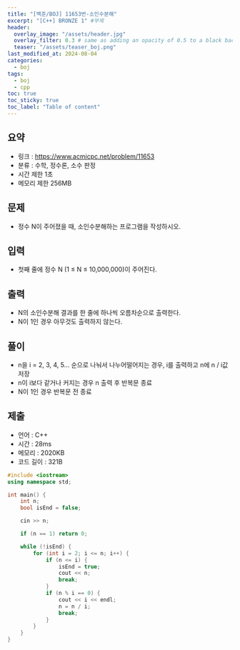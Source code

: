 ```yaml
---
title: "[백준/BOJ] 11653번-소인수분해"
excerpt: "[C++] BRONZE 1" #부제
header:
  overlay_image: "/assets/header.jpg"
  overlay_filter: 0.3 # same as adding an opacity of 0.5 to a black background
  teaser: "/assets/teaser_boj.png"
last_modified_at: 2024-08-04
categories:
  - boj
tags:
  - boj
  - cpp
toc: true
toc_sticky: true
toc_label: "Table of content"
---
```

## 요약
* 링크 : <https://www.acmicpc.net/problem/11653>
* 분류 : 수학, 정수론, 소수 판정
* 시간 제한 1초
* 메모리 제한 256MB

## 문제
* 정수 N이 주어졌을 때, 소인수분해하는 프로그램을 작성하시오.

## 입력
* 첫째 줄에 정수 N (1 ≤ N ≤ 10,000,000)이 주어진다.

## 출력
* N의 소인수분해 결과를 한 줄에 하나씩 오름차순으로 출력한다.
* N이 1인 경우 아무것도 출력하지 않는다.

## 풀이
* n을 i = 2, 3, 4, 5... 순으로 나눠서 나누어떨어지는 경우, i를 출력하고 n에 n / i값 저장
* n이 i보다 같거나 커지는 경우 n 출력 후 반복문 종료
* N이 1인 경우 반복문 전 종료

## 제출
* 언어 : C++
* 시간 : 28ms
* 메모리 : 2020KB
* 코드 길이 : 321B

```cpp
#include <iostream>
using namespace std;

int main() {
	int n;
	bool isEnd = false;

	cin >> n;

	if (n == 1) return 0;

	while (!isEnd) {
		for (int i = 2; i <= n; i++) {
			if (n <= i) {
				isEnd = true;
				cout << n;
				break;
			}
			if (n % i == 0) {
				cout << i << endl;
				n = n / i;
				break;
			}
		}
	}
}
```

<!--
왼쪽 정렬 (Default).
{: .text-left}
중앙 정렬
{: .text-center}
오른쪽 정렬
{: .text-right}

마크다운은 줄바꿈을 인식하지 않는다.

줄바꿈을 하기 위해서는 라인 끝에 스페이스를 2번 표기해야 한다.

여러가지 강조 표시 
(기울이기) *single asterisks*, _single underscores_, (굵은글씨) **double asterisks**, __double underscores__, (삭선) ~~cancelline~~

글머리 달기 # 문자 사용
# This is a H1
## This is a H2
### This is a H3

인용문 (단계별 깊이) > 블럭 인용 문자를 사용
ex)
> This is a first blockqute.
>> This is a second blockqute.
>>> This is a third blockqute.

줄바꿈 특수문자 (검은원, 흰색원, 검은네모순서 줄바꿈 특수문자로 출력됨, * 말고 +, -로 써도됨)
* 과자
  * 라면
    * 사탕

코드 인용

일반 코드
```
function test() {
  console.log("notice the blank line before this function?");
}
```
언어별 하이라이트 적용 코드
(루비)
```ruby
require 'redcarpet'
markdown = Redcarpet.new("Hello World!")
puts markdown.to_html
```
(C)
```c
int main() {
  int y = SOME_MACRO_REFERENCE;
  int x = 5 + 6;
  cout << "Hello World! " << x << std::endl();
}
```

(C++)
```cpp
int main() {
  int y = SOME_MACRO_REFERENCE;
  int x = 5 + 6;
  cout << "Hello World! " << x << std::endl();
}
```

(Python)
```python
s = "Python syntax highlighting"
print s
```

수평선 만들기 (아무거나 다됨)
* * *
***
*****
- - -
---------------------------------------

링크
- 링크 표시법 : [Title](link)
ex)
[Google 페이지 링크](https://google.com)
문장 : Google 페이지 링크, 실제 하이퍼링크 : https://google.com로 출력

- 주소 직접 표시법
ex)
<https://google.com>
링크에 하이퍼링크된 후 출력

이미지 삽입
ex)
![](https://devinlife.com/assets/images/bio-photo-keyboard-small.jpg)

이미지 정렬
-가운데 정렬
![](https://devinlife.com/assets/images/bio-photo-keyboard-small.jpg){: .align-center}

표만들기
- 내용 가운데 정렬
| 항목 | 가격 | 개수 |
|:---:|:----:|:----|
| 라면 | 800원 | 10개 |
| 과자 | 900원 | 20개 |

- 내용 좌측/중앙/우측 정렬
| 항목 | 가격 | 개수 |
|:----|:----:|----:|
| 라면 | 800원 | 10개 |
| 과자 | 900원 | 20개 |

-->